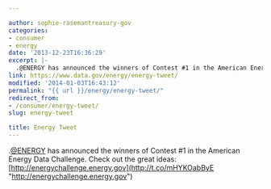 ```yaml
---

author: sophie-rasemantreasury-gov
categories:
- consumer
- energy
date: '2013-12-23T16:36:29'
excerpt: |-
  .@ENERGY has announced the winners of Contest #1 in the American Energy Data Challenge. Check out the great ideas: http://energychallenge.energy.gov
link: https://www.data.gov/energy/energy-tweet/
modified: '2014-01-03T16:43:12'
permalink: "{{ url }}/energy/energy-tweet/"
redirect_from:
- /consumer/energy-tweet/
slug: energy-tweet

title: Energy Tweet
---
```


.[@ENERGY](https://twitter.com/ENERGY) has announced the winners of Contest #1 in the American Energy Data Challenge. Check out the great ideas: [http://energychallenge.energy.gov](http://t.co/mHYKOabByE "http://energychallenge.energy.gov")
